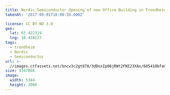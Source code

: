 ```yaml
---
title: Nordic Semiconductor Opening of new Office Building in Trondheim
takenAt: '2017-09-01T18:00:16.000Z'

license: CC BY-ND 3.0
geo:
  lat: 63.422319
  lng: 10.438127
tags:
  - trondheim
  - Nordic
  - Semiconductor
url: >-
  //images.ctfassets.net/bncv3c2gt878/3dDoxIp06jRWt2FNI23XAs/685410bfa02fc7dbd5e51fa019639869/nordic-semiconductor-opening-of-new-office-building-in-trondheim_36865489341_o
size: 4347866
image:
  width: 5344
  height: 3006
---
```

